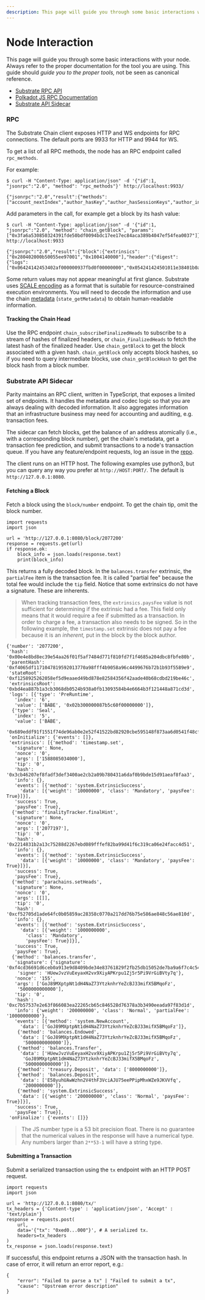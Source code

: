 ```yaml
---
description: This page will guide you through some basic interactions with your node.
---
```


# Node Interaction

This page will guide you through some basic interactions with your node. Always refer to the proper documentation for the tool you are using. This guide should _guide you to the proper tools,_ not be seen as canonical reference.

* [Substrate RPC API](https://crates.parity.io/sc_rpc_api/index.html)
* [Polkadot JS RPC Documentation](https://polkadot.js.org/api/substrate/rpc.html)
* [Substrate API Sidecar](https://github.com/paritytech/substrate-api-sidecar)

### RPC

The Substrate Chain client exposes HTTP and WS endpoints for RPC connections. The default ports are 9933 for HTTP and 9944 for WS.

To get a list of all RPC methods, the node has an RPC endpoint called `rpc_methods`.

For example:

```text
$ curl -H "Content-Type: application/json" -d '{"id":1, "jsonrpc":"2.0", "method": "rpc_methods"}' http://localhost:9933/

{"jsonrpc":"2.0","result":{"methods":["account_nextIndex","author_hasKey","author_hasSessionKeys","author_insertKey","author_pendingExtrinsics","author_removeExtrinsic","author_rotateKeys","author_submitAndWatchExtrinsic","author_submitExtrinsic","author_unwatchExtrinsic","chain_getBlock","chain_getBlockHash","chain_getFinalisedHead","chain_getFinalizedHead","chain_getHead","chain_getHeader","chain_getRuntimeVersion","chain_subscribeAllHeads","chain_subscribeFinalisedHeads","chain_subscribeFinalizedHeads","chain_subscribeNewHead","chain_subscribeNewHeads","chain_subscribeRuntimeVersion","chain_unsubscribeAllHeads","chain_unsubscribeFinalisedHeads","chain_unsubscribeFinalizedHeads","chain_unsubscribeNewHead","chain_unsubscribeNewHeads","chain_unsubscribeRuntimeVersion","offchain_localStorageGet","offchain_localStorageSet","payment_queryInfo","state_call","state_callAt","state_getChildKeys","state_getChildStorage","state_getChildStorageHash","state_getChildStorageSize","state_getKeys","state_getKeysPaged","state_getKeysPagedAt","state_getMetadata","state_getPairs","state_getRuntimeVersion","state_getStorage","state_getStorageAt","state_getStorageHash","state_getStorageHashAt","state_getStorageSize","state_getStorageSizeAt","state_queryStorage","state_subscribeRuntimeVersion","state_subscribeStorage","state_unsubscribeRuntimeVersion","state_unsubscribeStorage","subscribe_newHead","system_accountNextIndex","system_addReservedPeer","system_chain","system_health","system_name","system_networkState","system_nodeRoles","system_peers","system_properties","system_removeReservedPeer","system_version","unsubscribe_newHead"],"version":1},"id":1}
```

Add parameters in the call, for example get a block by its hash value:

```text
$ curl -H "Content-Type: application/json" -d '{"id":1, "jsonrpc":"2.0", "method": "chain_getBlock", "params":["0x3fa6a530850324391fde50bdf0094bdc17ee17ec84aca389b4047ef54fea0037"]}' http://localhost:9933

{"jsonrpc":"2.0","result":{"block":{"extrinsics":["0x280402000b50055ee97001","0x1004140000"],"header":{"digest":{"logs":["0x06424142453402af000000937fbd0f00000000","0x054241424501011e38401b0aab22f4d72ebc95329c3798445786b92ca1ae69366aacb6e1584851f5fcdfcc0f518df121265c343059c62ab0a34e8e88fda8578810fbe508b6f583"]},"extrinsicsRoot":"0x0e354333c062892e774898e7ff5e23bf1cdd8314755fac15079e25c1a7765f06","number":"0x16c28c","parentHash":"0xe3bf2e8f0e901c292de24d07ebc412d67224ce52a3d1ffae76dc4bd78351e8ac","stateRoot":"0xd582f0dfeb6a7c73c47db735ae82d37fbeb5bada67ee8abcd43479df0f8fc8d8"}},"justification":null},"id":1}
```

Some return values may not appear meaningful at first glance. Substrate uses [SCALE encoding](https://substrate.dev/docs/en/knowledgebase/advanced/codec) as a format that is suitable for resource-constrained execution environments. You will need to decode the information and use the chain [metadata](https://substrate.dev/docs/en/knowledgebase/runtime/metadata) \(`state_getMetadata`\) to obtain human-readable information.

#### Tracking the Chain Head

Use the RPC endpoint `chain_subscribeFinalizedHeads` to subscribe to a stream of hashes of finalized headers, or `chain_FinalizedHeads` to fetch the latest hash of the finalized header. Use `chain_getBlock` to get the block associated with a given hash. `chain_getBlock` only accepts block hashes, so if you need to query intermediate blocks, use `chain_getBlockHash` to get the block hash from a block number.

### Substrate API Sidecar

Parity maintains an RPC client, written in TypeScript, that exposes a limited set of endpoints. It handles the metadata and codec logic so that you are always dealing with decoded information. It also aggregates information that an infrastructure business may need for accounting and auditing, e.g. transaction fees.

The sidecar can fetch blocks, get the balance of an address atomically \(i.e., with a corresponding block number\), get the chain's metadata, get a transaction fee prediction, and submit transactions to a node's transaction queue. If you have any feature/endpoint requests, log an issue in the [repo](https://github.com/paritytech/substrate-api-sidecar).

The client runs on an HTTP host. The following examples use python3, but you can query any way you prefer at `http://HOST:PORT/`. The default is `http://127.0.0.1:8080`.

#### Fetching a Block

Fetch a block using the `block/number` endpoint. To get the chain tip, omit the block number.

```text
import requests
import json

url = 'http://127.0.0.1:8080/block/2077200'
response = requests.get(url)
if response.ok:
    block_info = json.loads(response.text)
    print(block_info)
```

This returns a fully decoded block. In the `balances.transfer` extrinsic, the `partialFee` item is the transaction fee. It is called "partial fee" because the total fee would include the `tip` field. Notice that some extrinsics do not have a signature. These are inherents.

> When tracking transaction fees, the `extrinsics.paysFee` value is not sufficient for determining if the extrinsic had a fee. This field only means that it would require a fee if submitted as a transaction. In order to charge a fee, a transaction also needs to be signed. So in the following example, the `timestamp.set` extrinsic does not pay a fee because it is an _inherent,_ put in the block by the block author.

```text
{'number': '2077200',
 'hash': '0x00e4e8bd8ec39e54aa26f01f5af7484d771f810fd7f1f4685a204dbc8fbfe80b',
 'parentHash': '0xf4065df1171047819592013770a98fff4b9058a96c4499676b72b1b93f5589e9',
 'stateRoot': '0xf1258925262058ef5d9eaaed49bd878e82584356f42aade40b68cdbd219be46c',
 'extrinsicsRoot': '0xbd4ea887b1a3cb3068db0524b938a0fb13093584b4e6664b3f121448a871cd3d',
 'logs': [{'type': 'PreRuntime',
   'index': '6',
   'value': ['BABE', '0x02b300000087b5c60f00000000']},
  {'type': 'Seal',
   'index': '5',
   'value': ['BABE',
    '0x689eddf91f1551f74de96ab0e2e52f41522bd82920cbe595148f873aa6d0541f48cfbb9b281181f2e52141b1c401dde7259634485fdab02cc7b63febe51ff78a']}],
 'onInitialize': {'events': []},
 'extrinsics': [{'method': 'timestamp.set',
   'signature': None,
   'nonce': '0',
   'args': ['1588085034000'],
   'tip': '0',
   'hash': '0x3cb46207ef8fadf3def3400ae2cb2a09b780431a6daf0b9bde15d91aeaf8faa3',
   'info': {},
   'events': [{'method': 'system.ExtrinsicSuccess',
     'data': [{'weight': '10000000', 'class': 'Mandatory', 'paysFee': True}]}],
   'success': True,
   'paysFee': True},
  {'method': 'finalityTracker.finalHint',
   'signature': None,
   'nonce': '0',
   'args': ['2077197'],
   'tip': '0',
   'hash': '0x2214831b2a13c75288d2267ebd089fffef82ba99d41f6c319ca06e24facc4d51',
   'info': {},
   'events': [{'method': 'system.ExtrinsicSuccess',
     'data': [{'weight': '10000000', 'class': 'Mandatory', 'paysFee': True}]}],
   'success': True,
   'paysFee': True},
  {'method': 'parachains.setHeads',
   'signature': None,
   'nonce': '0',
   'args': [[]],
   'tip': '0',
   'hash': '0xcf52705d1ade64fc0b05859ac28358c0770a217dd76b75e586ae848c56ae810d',
   'info': {},
   'events': [{'method': 'system.ExtrinsicSuccess',
     'data': [{'weight': '1000000000',
       'class': 'Mandatory',
       'paysFee': True}]}],
   'success': True,
   'paysFee': True},
  {'method': 'balances.transfer',
   'signature': {'signature': '0xf4cd36691d6ceb0a913e9d8409bde34e83761829f2fb25db15052de7ba9a6f7c4c54949f884d59005248c2c8b2951575ad0ae8f3c5d866e147a1771f47d91385',
    'signer': 'HUewJvzVuEeyaxH2vx9XiyAPKrpu1Zj5r5Pi9VrGiBVty7q'},
   'nonce': '155',
   'args': ['GoJ89MXptpNt1dH4NaZ73YtzknhrYeZcBJ33mifX5BMqoFz',
    '5000000000000'],
   'tip': '0',
   'hash': '0xc7b57537e2e63f866083ea22265cb65c846528d76378a3b3490eeada97f83d1d',
   'info': {'weight': '200000000', 'class': 'Normal', 'partialFee': '10000000000'},
   'events': [{'method': 'system.NewAccount',
     'data': ['GoJ89MXptpNt1dH4NaZ73YtzknhrYeZcBJ33mifX5BMqoFz']},
    {'method': 'balances.Endowed',
     'data': ['GoJ89MXptpNt1dH4NaZ73YtzknhrYeZcBJ33mifX5BMqoFz',
      '5000000000000']},
    {'method': 'balances.Transfer',
     'data': ['HUewJvzVuEeyaxH2vx9XiyAPKrpu1Zj5r5Pi9VrGiBVty7q',
      'GoJ89MXptpNt1dH4NaZ73YtzknhrYeZcBJ33mifX5BMqoFz',
      '5000000000000']},
    {'method': 'treasury.Deposit', 'data': ['8000000000']},
    {'method': 'balances.Deposit',
     'data': ['E58yuhUAwWzhn2V4thF3VciAJU75eePPipMhxWZe9JKVVfq',
      '2000000000']},
    {'method': 'system.ExtrinsicSuccess',
     'data': [{'weight': '200000000', 'class': 'Normal', 'paysFee': True}]}],
   'success': True,
   'paysFee': True}],
 'onFinalize': {'events': []}}
```

> The JS number type is a 53 bit precision float. There is no guarantee that the numerical values in the response will have a numerical type. Any numbers larger than `2**53-1` will have a string type.

#### Submitting a Transaction

Submit a serialized transaction using the `tx` endpoint with an HTTP POST request.

```text
import requests
import json

url = 'http://127.0.0.1:8080/tx/'
tx_headers = {'Content-type' : 'application/json', 'Accept' : 'text/plain'}
response = requests.post(
    url,
    data='{"tx": "0xed0...000"}', # A serialized tx.
    headers=tx_headers
)
tx_response = json.loads(response.text)
```

If successful, this endpoint returns a JSON with the transaction hash. In case of error, it will return an error report, e.g.:

```text
{
    "error": "Failed to parse a tx" | "Failed to submit a tx",
    "cause": "Upstream error description"
}
```

